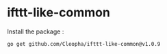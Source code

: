# ifttt-like-common

Install the package :

```bash
go get github.com/Cleopha/ifttt-like-common@v1.0.9
```
